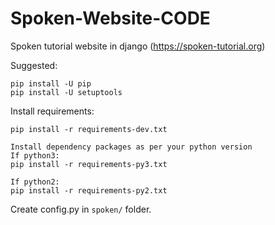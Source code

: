 Spoken-Website-CODE
==============

Spoken tutorial website in django (https://spoken-tutorial.org)


Suggested:
```
pip install -U pip
pip install -U setuptools
```
Install requirements:
```
pip install -r requirements-dev.txt

Install dependency packages as per your python version
If python3:
pip install -r requirements-py3.txt

If python2:
pip install -r requirements-py2.txt
```

Create config.py in `spoken/` folder.
